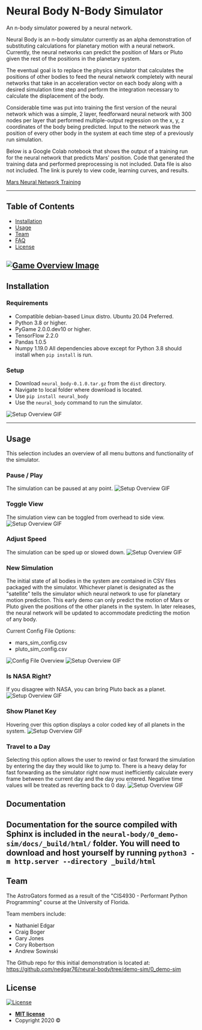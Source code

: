 # Neural Body N-Body Simulator

An n-body simulator powered by a neural network.

Neural Body is an n-body simulator currently as an alpha demonstration of substituting 
calculations for planetary motion with a neural network.  Currently, the neural 
networks can predict the position of Mars or Pluto given the rest of the positions
in the planetary system.  

The eventual goal is to replace the physics simulator that calculates the positions
of other bodies to feed the neural network completely with neural networks that 
take in an acceleration vector on each body along with a desired simulation time 
step and perform the integration necessary to calculate the displacement of the body.

Considerable time was put into training the first version of the neural network 
which was a simple, 2 layer, feedforward neural network with 300 nodes per layer
that performed multiple-output regression on the x, y, z coordinates of the body
being predicted.  Input to the network was the position of every other body in the 
system at each time step of a previously run simulation.

Below is a Google Colab notebook that shows the output of a training run for the 
neural network that predicts Mars' position.  Code that generated the training 
data and performed preprocessing is not included.  Data file is also not included.
The link is purely to view code, learning curves, and results.

<a href="https://colab.research.google.com/drive/19-pUEmro6ajxLlUAPunM66i42gAaqrPz?usp=sharing" target="_blank"> Mars Neural Network Training </a>
<br>

---
## Table of Contents
- [Installation](#installation)
- [Usage](#usage)
- [Team](#team)
- [FAQ](#faq)
- [License](#license)

[![Game Overview Image](https://raw.githubusercontent.com/nedgar76/neural-body/demo-sim/0_demo-sim/readme_resources/overview_screenshot.png?token=ALC2NMM5G56RZFD237TQX32677FSA)]()
---
## Installation
### Requirements
- Compatible debian-based Linux distro.  Ubuntu 20.04 Preferred.
- Python 3.8 or higher.
- PyGame 2.0.0.dev10 or higher.
- TensorFlow 2.2.0
- Pandas 1.0.5
- Numpy 1.19.0
All dependencies above except for Python 3.8 should install when `pip install` is run.

### Setup
- Download `neural_body-0.1.0.tar.gz` from the `dist` directory.
- Navigate to local folder where download is located.
- Use `pip install neural_body`
- Use the `neural_body` command to run the simulator.

![Setup Overview GIF](readme_resources/installation_vid.GIF)

---
## Usage
This selection includes an overview of all menu buttons and functionality of the simulator.

### Pause / Play
The simulation can be paused at any point.
![Setup Overview GIF](readme_resources/play_pause.GIF)
### Toggle View
The simulation view can be toggled from overhead to side view.
![Setup Overview GIF](readme_resources/toggle_view.GIF)
### Adjust Speed
The simulation can be sped up or slowed down.
![Setup Overview GIF](readme_resources/adjust_speed.GIF)
### New Simulation
The initial state of all bodies in the system are contained in CSV files packaged
with the simulator.  Whichever planet is designated as the "satellite" tells the 
simulator which neural network to use for planetary motion prediction.  This early 
demo can only predict the motion of Mars or Pluto given the positions of the other
planets in the system.  In later releases, the neural network will be updated to 
accommodate predicting the motion of any body.

Current Config File Options:
- mars_sim_config.csv
- pluto_sim_config.csv

![Config File Overview](readme_resources/config_overview.png)
![Setup Overview GIF](readme_resources/new_simulation.GIF)
### Is NASA Right?
If you disagree with NASA, you can bring Pluto back as a planet.  
![Setup Overview GIF](readme_resources/is_nasa_right.GIF)
### Show Planet Key
Hovering over this option displays a color coded key of all planets in the system.
![Setup Overview GIF](readme_resources/show_planet_key.GIF)
### Travel to a Day
Selecting this option allows the user to rewind or fast forward the simulation by 
entering the day they would like to jump to.  There is a heavy delay for fast forwarding
as the simulator right now must inefficiently calculate every frame between the current
day and the day you entered.  Negative time values will be treated as reverting 
back to 0 day.
![Setup Overview GIF](readme_resources/travel_to_a_day.GIF)


## Documentation
Documentation for the source compiled with Sphinx is included in the `neural-body/0_demo-sim/docs/_build/html/`
folder.  You will need to download and host yourself by running `python3 -m http.server --directory _build/html`
---
## Team
The AstroGators formed as a result of the "CIS4930 - Performant Python Programming" 
course at the University of Florida.

Team members include:
- Nathaniel Edgar
- Craig Boger
- Gary Jones
- Cory Robertson
- Andrew Sowinski
 
The Github repo for this initial demonstration is located at: 
<a href="https://github.com/nedgar76/neural-body/tree/demo-sim/0_demo-sim" target="_blank"> https://github.com/nedgar76/neural-body/tree/demo-sim/0_demo-sim </a>

## License

[![License](http://img.shields.io/:license-mit-blue.svg?style=flat-square)](http://badges.mit-license.org)

- **[MIT license](http://opensource.org/licenses/mit-license.php)**
- Copyright 2020 ©